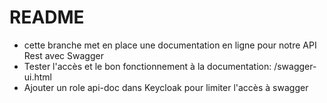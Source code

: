 README
====

* cette branche met en place une documentation en ligne pour notre API Rest avec Swagger
* Tester l'accès et le bon fonctionnement à la documentation: /swagger-ui.html
* Ajouter un role api-doc dans Keycloak pour limiter l'accès à swagger
